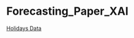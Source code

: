 # Forecasting_Paper_XAI

[Holidays Data](https://docs.google.com/spreadsheets/d/19Qm-gxnILXY8QTBASGfwfxp6NsLMOLuEIVmJbQJF8r4/edit?usp=sharing)
